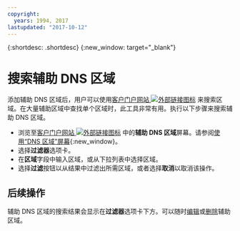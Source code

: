```yaml
---
copyright:
  years: 1994, 2017
lastupdated: "2017-10-12"
---
```


{:shortdesc: .shortdesc}
{:new_window: target="_blank"}

# 搜索辅助 DNS 区域

添加辅助 DNS 区域后，用户可以使用[客户门户网站 ![外部链接图标](../../icons/launch-glyph.svg "外部链接图标")](https://control.softlayer.com/) 来搜索区域。在大量辅助区域中查找单个区域时，此工具非常有用。执行以下步骤来搜索辅助 DNS 区域。

* 浏览至[客户门户网站 ![外部链接图标](../../icons/launch-glyph.svg "外部链接图标")](https://control.softlayer.com/) 中的**辅助 DNS 区域**屏幕。请参阅[使用“DNS 区域”屏幕](use-dns-zones-screen.html){:new_window}。
* 选择**过滤器**选项卡。
* 在**区域**字段中输入区域，或从下拉列表中选择区域。
* 选择**过滤**按钮以从结果中过滤出所需区域，或者选择**取消**以取消该操作。

## 后续操作

辅助 DNS 区域的搜索结果会显示在**过滤器**选项卡下方。可以随时[编辑](edit-secondary-dns-zone.html)或[删除](delete-secondary-dns-zone.html)辅助区域。
